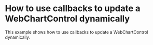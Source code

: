 # How to use callbacks to update a WebChartControl dynamically


<p>This example shows how to use callbacks to update a WebChartControl dynamically.</p>

<br/>


